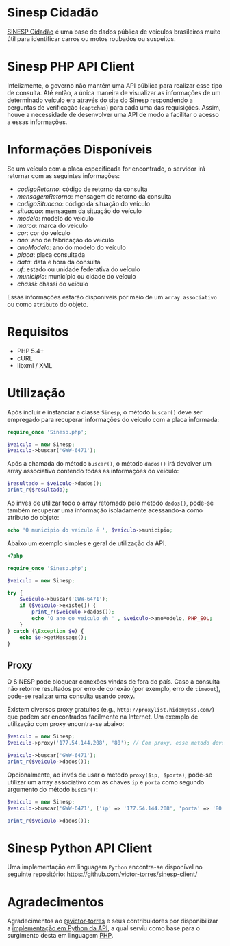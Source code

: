 # Sinesp Cidadão

[SINESP Cidadão][1] é uma base de dados pública de veículos brasileiros muito útil para identificar carros ou motos roubados ou suspeitos.

# Sinesp PHP API Client

Infelizmente, o governo não mantém uma API pública para realizar esse tipo de consulta. Até então, a única maneira de visualizar as informações de um determinado veículo era através do site do Sinesp respondendo a perguntas de verificação (`captchas`) para cada uma das requisições. Assim, houve a necessidade de desenvolver uma API de modo a facilitar o acesso a essas informações.

# Informações Disponíveis

Se um veículo com a placa especificada for encontrado, o servidor irá retornar com as seguintes informações:

- *codigoRetorno*: código de retorno da consulta
- *mensagemRetorno*: mensagem de retorno da consulta
- *codigoSituacao*: código da situação do veículo
- *situacao*: mensagem da situação do veículo
- *modelo*: modelo do veículo
- *marca*: marca do veículo
- *cor*: cor do veículo
- *ano*: ano de fabricação do veículo
- *anoModelo*: ano do modelo do veículo
- *placa*: placa consultada
- *data*: data e hora da consulta
- *uf*: estado ou unidade federativa do veículo
- *municipio*: município ou cidade do veículo
- *chassi*: chassi do veículo

Essas informações estarão disponíveis por meio de um `array associativo` ou como `atributo` do objeto.

# Requisitos

- PHP 5.4+
- cURL
- libxml / XML

# Utilização

Após incluir e instanciar a classe `Sinesp`, o método `buscar()` deve ser empregado para recuperar informações do veiculo com a placa informada:

```php
require_once 'Sinesp.php';

$veiculo = new Sinesp;
$veiculo->buscar('GWW-6471');
```

Após a chamada do método `buscar()`, o método `dados()` irá devolver um array associativo contendo todas as informações do veículo:

```php
$resultado = $veiculo->dados();
print_r($resultado);
```

Ao invés de utilizar todo o array retornado pelo método `dados()`, pode-se também recuperar uma informação isoladamente acessando-a como atributo do objeto:

```php
echo 'O municipio do veiculo é ', $veiculo->municipio;
```

Abaixo um exemplo simples e geral de utilização da API.

```php
<?php

require_once 'Sinesp.php';

$veiculo = new Sinesp;

try {
    $veiculo->buscar('GWW-6471');
    if ($veiculo->existe()) {
        print_r($veiculo->dados());
        echo 'O ano do veiculo eh ' , $veiculo->anoModelo, PHP_EOL;
    }
} catch (\Exception $e) {
    echo $e->getMessage();
}
```

## Proxy

O SINESP pode bloquear conexões vindas de fora do país.
Caso a consulta não retorne resultados por erro de conexão (por exemplo, erro de `timeout`), pode-se realizar uma consulta usando proxy.

Existem diversos proxy gratuitos (e.g., `http://proxylist.hidemyass.com/`) que podem ser encontrados facilmente na Internet. Um exemplo de utilização com proxy encontra-se abaixo:

```php
$veiculo = new Sinesp;
$veiculo->proxy('177.54.144.208', '80'); // Com proxy, esse metodo deve ser chamado antes do metodo buscar()

$veiculo->buscar('GWW-6471');
print_r($veiculo->dados());
```

Opcionalmente, ao invés de usar o metodo `proxy($ip, $porta)`, pode-se utilizar um array associativo com as chaves `ip` e `porta` como segundo argumento do método `buscar()`:

```php
$veiculo = new Sinesp;
$veiculo->buscar('GWW-6471', ['ip' => '177.54.144.208', 'porta' => '80']); // a consulta usara o proxy especificado

print_r($veiculo->dados());
```

# Sinesp Python API Client

Uma implementação em linguagem `Python` encontra-se disponível no seguinte repositório: https://github.com/victor-torres/sinesp-client/

# Agradecimentos

Agradecimentos ao [@victor-torres](https://github.com/victor-torres) e seus contribuidores por disponibilizar a [implementação em Python da API](https://github.com/victor-torres/sinesp-client/), a qual serviu como base para o surgimento desta em linguagem [PHP](http://www.php.net/).

[1]: https://www.sinesp.gov.br/sinesp-cidadao "Sinesp Cidadão"

